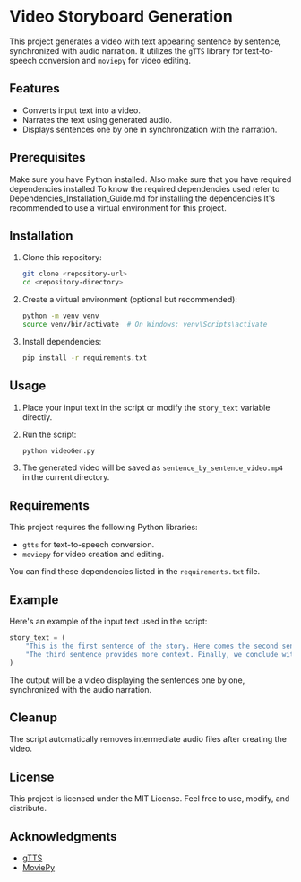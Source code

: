 
# Video Storyboard Generation

This project generates a video with text appearing sentence by sentence, synchronized with audio narration. It utilizes the `gTTS` library for text-to-speech conversion and `moviepy` for video editing.

## Features

- Converts input text into a video.
- Narrates the text using generated audio.
- Displays sentences one by one in synchronization with the narration.

## Prerequisites

Make sure you have Python installed. 
Also make sure that you have required dependencies installed To know the required dependencies used refer to Dependencies_Installation_Guide.md for installing the dependencies
It's recommended to use a virtual environment for this project.

## Installation

1. Clone this repository:
   ```bash
   git clone <repository-url>
   cd <repository-directory>
   ```

2. Create a virtual environment (optional but recommended):
   ```bash
   python -m venv venv
   source venv/bin/activate  # On Windows: venv\Scripts\activate
   ```

3. Install dependencies:
   ```bash
   pip install -r requirements.txt
   ```

## Usage

1. Place your input text in the script or modify the `story_text` variable directly.

2. Run the script:
   ```bash
   python videoGen.py
   ```

3. The generated video will be saved as `sentence_by_sentence_video.mp4` in the current directory.

## Requirements

This project requires the following Python libraries:
- `gtts` for text-to-speech conversion.
- `moviepy` for video creation and editing.

You can find these dependencies listed in the `requirements.txt` file.

## Example

Here's an example of the input text used in the script:

```python
story_text = (
    "This is the first sentence of the story. Here comes the second sentence. "
    "The third sentence provides more context. Finally, we conclude with the last sentence."
)
```

The output will be a video displaying the sentences one by one, synchronized with the audio narration.

## Cleanup

The script automatically removes intermediate audio files after creating the video.

## License

This project is licensed under the MIT License. Feel free to use, modify, and distribute.

## Acknowledgments

- [gTTS](https://github.com/pndurette/gTTS)
- [MoviePy](https://zulko.github.io/moviepy/)
